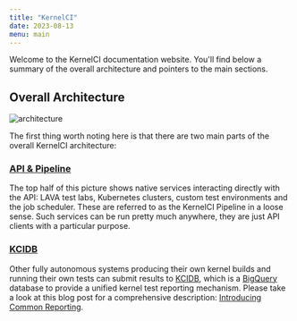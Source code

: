 ```yaml
---
title: "KernelCI"
date: 2023-08-13
menu: main
---
```


Welcome to the KernelCI documentation website.  You'll find below a summary of
the overall architecture and pointers to the main sections.

## Overall Architecture

![architecture](/image/kernelci-architecture.png)

The first thing worth noting here is that there are two main parts of the
overall KernelCI architecture:

### [API & Pipeline](/docs/api)

The top half of this picture shows native services interacting directly with
the API: LAVA test labs, Kubernetes clusters, custom test environments and the
job scheduler.  These are referred to as the KernelCI Pipeline in a loose
sense.  Such services can be run pretty much anywhere, they are just API
clients with a particular purpose.

### [KCIDB](/docs/kcidb)

Other fully autonomous systems producing their own kernel builds and running
their own tests can submit results to
[KCIDB](/docs/kcidb), which is a
[BigQuery](https://cloud.google.com/bigquery) database to provide a unified
kernel test reporting mechanism.  Please take a look at this blog post for a
comprehensive description: [Introducing Common
Reporting](https://foundation.kernelci.org/blog/2020/08/21/introducing-common-reporting/).
